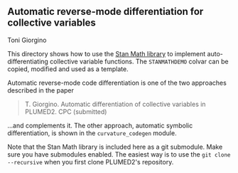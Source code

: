 Automatic reverse-mode differentiation for collective variables
--------------

Toni Giorgino


This directory shows how to use the
[Stan Math library](http://mc-stan.org/users/interfaces/math) to
implement auto-differentiating collective variable functions.  The
`STANMATHDEMO` colvar can be copied, modified and used as a template.

Automatic reverse-mode code differentiation is one of the two
approaches described in the paper

> T. Giorgino. Automatic differentiation of collective variables in
> PLUMED2. CPC (submitted)

...and complements it. The other approach, automatic symbolic
differentiation, is shown in the `curvature_codegen` module.

Note that the Stan Math library is included here as a git
submodule. Make sure you have submodules enabled. The easiest way is
to use the `git clone --recursive` when you first clone PLUMED2's
repository.

